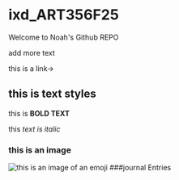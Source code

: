 # ixd_ART356F25

 Welcome to Noah's Github REPO

add more text 

this is a link-> []()

## this is text styles

this is **BOLD TEXT**

this *text is italic*

### this is an image

![this is an image of an emoji](https://i.pinimg.com/564x/17/e7/5f/17e75fd1ddb53abfecf4e8ca19aa355b.jpg)
###journal Entries
